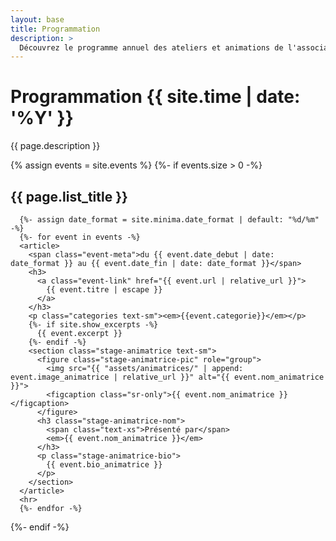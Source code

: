```yaml
---
layout: base
title: Programmation
description: >
  Découvrez le programme annuel des ateliers et animations de l'association Terre Pure, située à Soulan (09). Parcourez à votre rythme les diverses activités proposées, toutes proposées pour enrichir le corps et l'esprit. Joignez-vous à nous pour partager des moments de découverte et de convivialité.
---
```


<div class="home">
  <h1 class="page-heading">Programmation {{ site.time | date: '%Y' }}</h1>
  <p class="description">{{ page.description }}</p>

  {% assign events = site.events %}
  {%- if events.size > 0 -%}
    <h2 class="event-list-heading">{{ page.list_title }}</h2>

      {%- assign date_format = site.minima.date_format | default: "%d/%m" -%}
      {%- for event in events -%}
      <article>
        <span class="event-meta">du {{ event.date_debut | date: date_format }} au {{ event.date_fin | date: date_format }}</span>
        <h3>
          <a class="event-link" href="{{ event.url | relative_url }}">
            {{ event.titre | escape }}
          </a>
        </h3>
        <p class="categories text-sm"><em>{{event.categorie}}</em></p>
        {%- if site.show_excerpts -%}
          {{ event.excerpt }}
        {%- endif -%}
        <section class="stage-animatrice text-sm">
          <figure class="stage-animatrice-pic" role="group">
            <img src="{{ "assets/animatrices/" | append: event.image_animatrice | relative_url }}" alt="{{ event.nom_animatrice }}">
            <figcaption class="sr-only">{{ event.nom_animatrice }}</figcaption>
          </figure>
          <h3 class="stage-animatrice-nom">
            <span class="text-xs">Présenté par</span>
            <em>{{ event.nom_animatrice }}</em>
          </h3>
          <p class="stage-animatrice-bio">
            {{ event.bio_animatrice }}
          </p>
        </section>
      </article>
      <hr>
      {%- endfor -%}
  {%- endif -%}

</div>
